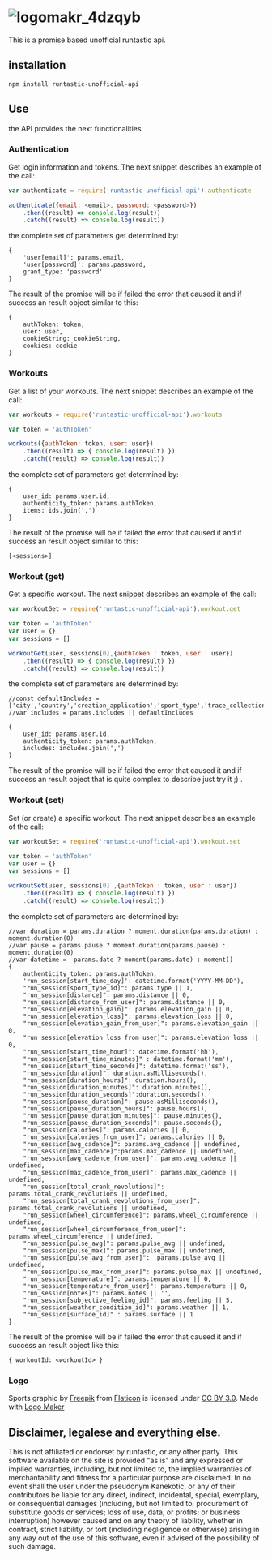 # ![logomakr_4dzqyb](https://cloud.githubusercontent.com/assets/3071208/23109294/74bb4208-f6dd-11e6-9f09-24e7ac0d9d28.png)

This is a promise based unofficial runtastic api.

## installation 

```
npm install runtastic-unofficial-api
```

## Use

the API provides the next functionalities

### Authentication

Get login information and tokens. The next snippet describes an example of the call:

```js
var authenticate = require('runtastic-unofficial-api').authenticate

authenticate({email: <email>, password: <password>})
    .then((result) => console.log(result))
    .catch((result) => console.log(result))

```

the complete set of parameters get determined by:
```
{
    'user[email]': params.email,
    'user[password]': params.password,
    grant_type: 'password'
}
```

The result of the promise will be if failed the error that caused it and if success an result object similar to this:

```
{
    authToken: token,
    user: user,
    cookieString: cookieString,
    cookies: cookie
}
```

### Workouts

Get a list of your workouts. The next snippet describes an example of the call:

```js
var workouts = require('runtastic-unofficial-api').workouts

var token = 'authToken'

workouts({authToken: token, user: user})
    .then((result) => { console.log(result) })
    .catch((result) => console.log(result))

```

the complete set of parameters get determined by:
```
{
    user_id: params.user.id,
    authenticity_token: params.authToken,
    items: ids.join(',')
}
```

The result of the promise will be if failed the error that caused it and if success an result object similar to this:

```
[<sessions>]
```

### Workout (get)

Get a specific workout. The next snippet describes an example of the call:

```js
var workoutGet = require('runtastic-unofficial-api').workout.get

var token = 'authToken'
var user = {}
var sessions = []

workoutGet(user, sessions[0],{authToken : token, user : user})
    .then((result) => { console.log(result) })
    .catch((result) => console.log(result))

```

the complete set of parameters are determined by:
```
//const defaultIncludes = ['city','country','creation_application','sport_type','trace_collection','zones','sharing_token','neighbourhood']
//var includes = params.includes || defaultIncludes

{
    user_id: params.user.id,
    authenticity_token: params.authToken,
    includes: includes.join(',')
}
```

The result of the promise will be if failed the error that caused it and if success an result object that is quite complex to describe just try it ;) .

### Workout (set)

Set (or create) a specific workout. The next snippet describes an example of the call:

```js
var workoutSet = require('runtastic-unofficial-api').workout.set

var token = 'authToken'
var user = {}
var sessions = []

workoutSet(user, sessions[0] ,{authToken : token, user : user})
    .then((result) => { console.log(result) })
    .catch((result) => console.log(result))

```

the complete set of parameters are determined by:
```
//var duration = params.duration ? moment.duration(params.duration) : moment.duration(0)
//var pause = params.pause ? moment.duration(params.pause) : moment.duration(0)
//var datetime =  params.date ? moment(params.date) : moment()
{
    authenticity_token: params.authToken,
    'run_session[start_time_day]': datetime.format('YYYY-MM-DD'),
    "run_session[sport_type_id]": params.type || 1,
    "run_session[distance]": params.distance || 0,
    "run_session[distance_from_user]": params.distance || 0,
    "run_session[elevation_gain]": params.elevation_gain || 0,
    "run_session[elevation_loss]": params.elevation_loss || 0,
    "run_session[elevation_gain_from_user]": params.elevation_gain || 0,
    "run_session[elevation_loss_from_user]": params.elevation_loss || 0,
    "run_session[start_time_hour]": datetime.format('hh'),
    "run_session[start_time_minutes]" : datetime.format('mm'),
    "run_session[start_time_seconds]": datetime.format('ss'),
    "run_session[duration]": duration.asMilliseconds(),
    "run_session[duration_hours]": duration.hours(),
    "run_session[duration_minutes]": duration.minutes(),
    "run_session[duration_seconds]":duration.seconds(),
    "run_session[pause_duration]": pause.asMilliseconds(),
    "run_session[pause_duration_hours]": pause.hours(),
    "run_session[pause_duration_minutes]": pause.minutes(),
    "run_session[pause_duration_seconds]": pause.seconds(),
    "run_session[calories]": params.calories || 0,
    "run_session[calories_from_user]": params.calories || 0,
    "run_session[avg_cadence]": params.avg_cadence || undefined,
    "run_session[max_cadence]":params.max_cadence || undefined,
    "run_session[avg_cadence_from_user]": params.avg_cadence || undefined,
    "run_session[max_cadence_from_user]": params.max_cadence || undefined,
    "run_session[total_crank_revolutions]": params.total_crank_revolutions || undefined,
    "run_session[total_crank_revolutions_from_user]": params.total_crank_revolutions || undefined,
    "run_session[wheel_circumference]": params.wheel_circumference || undefined,
    "run_session[wheel_circumference_from_user]": params.wheel_circumference || undefined,
    "run_session[pulse_avg]": params.pulse_avg || undefined,
    "run_session[pulse_max]": params.pulse_max || undefined,
    "run_session[pulse_avg_from_user]":  params.pulse_avg || undefined,
    "run_session[pulse_max_from_user]": params.pulse_max || undefined,
    "run_session[temperature]": params.temperature || 0,
    "run_session[temperature_from_user]": params.temperature || 0,
    "run_session[notes]": params.notes || '',
    "run_session[subjective_feeling_id]": params.feeling || 5,
    "run_session[weather_condition_id]": params.weather || 1,
    "run_session[surface_id]" : params.surface || 1
}
```

The result of the promise will be if failed the error that caused it and if success an result object like this:

```
{ workoutId: <workoutId> }
```

### Logo 

Sports graphic by <a href="http://www.flaticon.com/authors/freepik">Freepik</a> from <a href="http://www.flaticon.com/">Flaticon</a> is licensed under <a href="http://creativecommons.org/licenses/by/3.0/" title="Creative Commons BY 3.0">CC BY 3.0</a>. Made with <a href="http://logomakr.com" title="Logo Maker">Logo Maker</a>

## Disclaimer, legalese and everything else.

This is not affiliated or endorset by runtastic, or any other party. This software available on the site is provided "as is" and any expressed or implied warranties, including, but not limited to, the implied warranties of merchantability and fitness for a particular purpose are disclaimed. In no event shall the user under the pseudonym Kanekotic, or any of their contributors be liable for any direct, indirect, incidental, special, exemplary, or consequential damages (including, but not limited to, procurement of substitute goods or services; loss of use, data, or profits; or business interruption) however caused and on any theory of liability, whether in contract, strict liability, or tort (including negligence or otherwise) arising in any way out of the use of this software, even if advised of the possibility of such damage.
